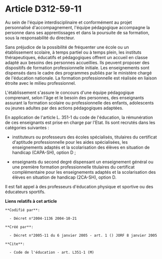 # Article D312-59-11

Au sein de l'équipe interdisciplinaire et conformément au projet personnalisé d'accompagnement, l'équipe pédagogique
accompagne la personne dans ses apprentissages et dans la poursuite de sa formation, sous la responsabilité du directeur.

Sans préjudice de la possibilité de fréquenter une école ou un établissement scolaire, à temps partiel ou à temps plein, les
instituts thérapeutiques, éducatifs et pédagogiques offrent un accueil en classe adapté aux besoins des personnes
accueillies. Ils peuvent proposer des dispositifs de formation professionnelle initiale. Les enseignements sont dispensés
dans le cadre des programmes publiés par le ministère chargé de l'éducation nationale. La formation professionnelle est
réalisée en liaison étroite avec le milieu professionnel.

L'établissement s'assure le concours d'une équipe pédagogique comprenant, selon l'âge et le besoin des personnes, des
enseignants assurant la formation scolaire ou professionnelle des enfants, adolescents ou jeunes adultes par des actions
pédagogiques adaptées.

En application de l'article L. 351-1 du code de l'éducation, la rémunération de ces enseignants est prise en charge par
l'Etat. Ils sont recrutés dans les catégories suivantes :

- instituteurs ou professeurs des écoles spécialisés, titulaires du certificat d'aptitude professionnelle pour les aides
spécialisées, les enseignements adaptés et la scolarisation des élèves en situation de handicap (CAPA-SH), option D ;

- enseignants du second degré dispensant un enseignement général ou une première formation professionnelle titulaires du
certificat complémentaire pour les enseignements adaptés et la scolarisation des élèves en situation de handicap (2CA-SH),
option D.

Il est fait appel à des professeurs d'éducation physique et sportive ou des éducateurs sportifs.

**Liens relatifs à cet article**

	**Codifié par**:

	  - Décret n°2004-1136 2004-10-21

	**Créé par**:

	  - Décret n°2005-11 du 6 janvier 2005 - art. 1 () JORF 8 janvier 2005

	**Cite**:

	  - Code de l'éducation - art. L351-1 (M)

